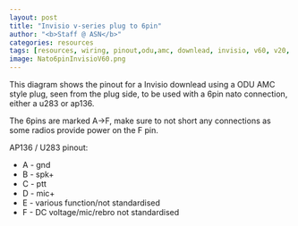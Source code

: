 ```yaml
---
layout: post
title: "Invisio v-series plug to 6pin"
author: "<b>Staff @ ASN</b>"
categories: resources
tags: [resources, wiring, pinout,odu,amc, downlead, invisio, v60, v20, v10, v50 , u283, ap136, nato, ]
image: Nato6pinInvisioV60.png
---
```


This diagram shows the pinout for a Invisio downlead using a ODU AMC style plug, seen from the plug side, to be used with a 6pin nato connection, either a u283 or ap136. 

The 6pins are marked A->F, make sure to not short any connections as some radios provide power on the F pin. 

AP136 / U283 pinout: 
* A - gnd
* B - spk+
* C - ptt
* D - mic+
* E - various function/not standardised
* F - DC voltage/mic/rebro not standardised
